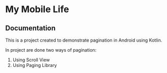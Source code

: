 # My Mobile Life




## Documentation

This is a project created to demonstrate pagination in Android using Kotlin.

In project are done two ways of pagination:

1. Using Scroll View
2. Using Paging Library
